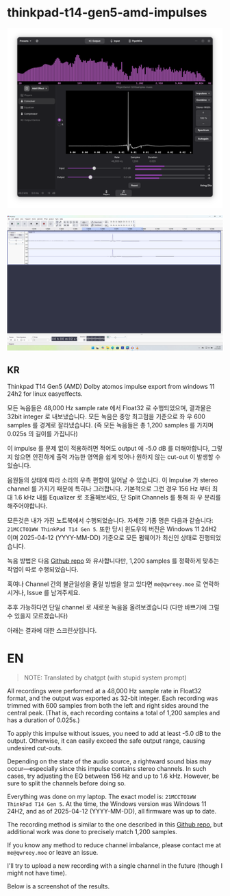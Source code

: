 # thinkpad-t14-gen5-amd-impulses

![screenshot from linux, easyeffect window](./Screenshot-2025-04-12.png)

![Recording on windows 11 24h2](./20250412_014712.png.webp)

## KR

Thinkpad T14 Gen5 (AMD) Dolby atomos impulse export from windows 11 24h2 for linux easyeffects.

모든 녹음들은 48,000 Hz sample rate 에서 Float32 로 수행되었으며, 결과물은 32bit integer 로 내보냈습니다. 모든 녹음은 중앙 최고점을 기준으로 좌 우 600 samples 를 경계로 잘라냈습니다. (즉 모든 녹음들은 총 1,200 samples 를 가지며 0.025s 의 길이를 가집니다)

이 impulse 를 문제 없이 적용하려면 적어도 output 에 -5.0 dB 를 더해야합니다, 그렇지 않으면 안전하게 출력 가능한 영역을 쉽게 벗어나 원하지 않는 cut-out 이 발생할 수 있습니다.

음원들의 상태에 따라 소리의 우측 편향이 일어날 수 있습니다. 이 Impulse 가 stereo channel 를 가지기 때문에 특히나 그러합니다. 기본적으로 그런 경우 156 Hz 부터 최대 1.6 kHz 내를 Equalizer 로 조율해보세요, 단 Split Channels 를 통해 좌 우 분리를 해주어야합니다.

모든것은 내가 가진 노트북에서 수행되었습니다. 자세한 기종 명은 다음과 같습니다: `21MCCTO1WW ThinkPad T14 Gen 5`. 또한 당시 윈도우의 버전은 Windows 11 24H2 이며 2025-04-12 (YYYY-MM-DD) 기준으로 모든 펌웨어가 최신인 상태로 진행되었습니다.

녹음 방법은 다음 [Github repo](https://github.com/shuhaowu/linux-thinkpad-speaker-improvements) 와 유사합니다만, 1,200 samples 를 정확하게 맞추는 작업이 따로 수행되었습니다.

혹여나 Channel 간의 불균일성을 줄일 방법을 알고 있다면 `me@qwreey.moe` 로 연락하시거나, Issue 를 남겨주세요.

추후 가능하다면 단일 channel 로 새로운 녹음을 올려보겠습니다 (다만 바쁘기에 그럴 수 있을지 모르겠습니다)

아래는 결과에 대한 스크린샷입니다.

# EN

> NOTE: Translated by chatgpt (with stupid system prompt)

All recordings were performed at a 48,000 Hz sample rate in Float32 format, and the output was exported as 32-bit integer. Each recording was trimmed with 600 samples from both the left and right sides around the central peak. (That is, each recording contains a total of 1,200 samples and has a duration of 0.025s.)

To apply this impulse without issues, you need to add at least -5.0 dB to the output. Otherwise, it can easily exceed the safe output range, causing undesired cut-outs.

Depending on the state of the audio source, a rightward sound bias may occur—especially since this impulse contains stereo channels. In such cases, try adjusting the EQ between 156 Hz and up to 1.6 kHz. However, be sure to split the channels before doing so.

Everything was done on my laptop. The exact model is: `21MCCTO1WW ThinkPad T14 Gen 5`. At the time, the Windows version was Windows 11 24H2, and as of 2025-04-12 (YYYY-MM-DD), all firmware was up to date.

The recording method is similar to the one described in this [Github repo](https://github.com/shuhaowu/linux-thinkpad-speaker-improvements), but additional work was done to precisely match 1,200 samples.

If you know any method to reduce channel imbalance, please contact me at `me@qwreey.moe` or leave an issue.

I'll try to upload a new recording with a single channel in the future (though I might not have time).
  
Below is a screenshot of the results.

